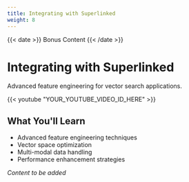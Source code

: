 ```yaml
---
title: Integrating with Superlinked
weight: 8
---
```


{{< date >}} Bonus Content {{< /date >}}

# Integrating with Superlinked

Advanced feature engineering for vector search applications.

{{< youtube "YOUR_YOUTUBE_VIDEO_ID_HERE" >}}

## What You'll Learn

- Advanced feature engineering techniques
- Vector space optimization
- Multi-modal data handling
- Performance enhancement strategies

*Content to be added* 